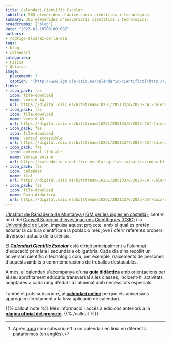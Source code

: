 ```yaml
---
title: Calendari Científic Escolar
subtitle: 365 efemèrides d'aniversaris científics i tecnològics
summary: 365 efemèrides d'aniversaris científics i tecnològics.
breadcrumbs: ["blog"]
date: "2023-01-10T00:00:00Z"
authors:
- rodrigo-alcaraz-de-la-osa
tags:
- blog
- calendari
categories:
- Física
- Química
image:
  placement: 3  
  caption: "[http://www.igm.ule-csic.es/calendario-cientifico](http://www.igm.ule-csic.es/calendario-cientifico)"
links:
- icon_pack: fas
  icon: file-download
  name: Versió A4
  url: https://digital.csic.es/bitstream/10261/285133/4/2023-CAT-Calendari-impresion-A4.pdf
- icon_pack: fas
  icon: file-download
  name: Versió A3
  url: https://digital.csic.es/bitstream/10261/285133/5/2023-CAT-Calendari-impresion-A3-folleto.pdf
- icon_pack: fas
  icon: file-download
  name: Versió accessible
  url: https://digital.csic.es/bitstream/10261/285133/7/2023-CAT-Calendari-formato-accesible.docx
- icon_pack: fas
  icon: external-link-alt
  name: Versió online
  url: https://calendario-cientifico-escolar.gitlab.io/cat/ca/index.html
- icon_pack: fas
  icon: calendar
  name: iCal
  url: https://digital.csic.es/bitstream/10261/285133/8/2023-CAT-Calendario-online.ical
- icon_pack: fas
  icon: file-download
  name: Guia didàctica
  url: https://digital.csic.es/bitstream/10261/285133/6/2023-CAT-Guia-didactica.pdf
---
```


[L'Institut de Ramaderia de Muntanya (IGM per les sigles en castellà)](http://www.igm.ule-csic.es), centre mixt del [Consell Superior d'Investigacions Científiques (CSIC)](https://www.csic.es/es) i la [Universidad de León](https://www.unileon.es), impulsa aquest projecte, amb el qual es pretén acostar la cultura científica a la població més jove i oferir referents propers, diversos i actuals de la ciència.

El [***Calendari Científic Escolar***](http://www.igm.ule-csic.es/calendario-cientifico) està dirigit principalment a l'alumnat d'educació primària i secundària obligatòria. Cada dia s'ha recollit un aniversari científic o tecnològic com, per exemple, naixements de persones d'aquests àmbits o commemoracions de troballes destacables.

A més, el calendari s'acompanya d'una [**guia didàctica**](https://digital.csic.es/bitstream/10261/285133/6/2023-CAT-Guia-didactica.pdf) amb orientacions per al seu aprofitament educatiu transversal a les classes, incloent-hi activitats adaptades a cada rang d'edat i a l'alumnat amb necessitats especials.

També et pots subscriure[^1] al [**calendari online**](https://digital.csic.es/bitstream/10261/285133/8/2023-CAT-Calendario-online.ical) perquè els aniversaris apareguin directament a la teva aplicació de calendari.

[^1]: Aprèn [aquí](https://schulichmeds.com/sites/default/files/Documents/Calendar%20Subscription%20Instructions.pdf) com subscriure't a un calendari en línia en diferents plataformes (en anglès).

{{% callout note %}}
Més informació i accés a edicions anteriors a la [**pàgina oficial del projecte**](http://www.igm.ule-csic.es/calendario-cientifico).
{{% /callout %}}